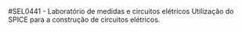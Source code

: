 #SEL0441 - Laboratório de medidas e circuitos elétricos
Utilização do SPICE para a construção de circuitos elétricos.
